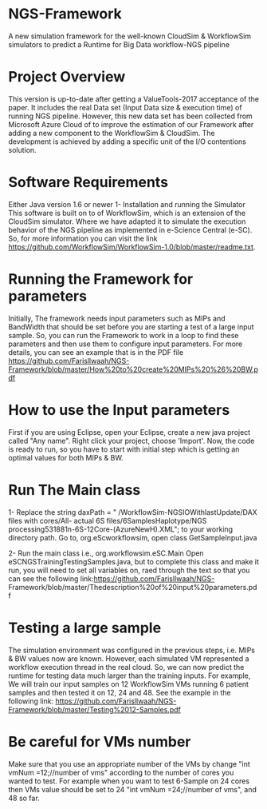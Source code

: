 # NGS-Framework
A new simulation framework for the well-known CloudSim & WorkflowSim simulators to predict a Runtime for Big Data workflow-NGS pipeline

# Project Overview
This version is up-to-date after getting a ValueTools-2017 acceptance of the paper. It includes the real Data set (Input Data size & execution time) of running NGS pipeline. However, this new data set has been collected from Microsoft Azure Cloud of to improve the estimation of our Framework after adding a new component to the WorkflowSim & CloudSim. The development is achieved by adding a specific unit of the I/O contentions solution.

# Software Requirements
Either Java version 1.6 or newer
1- Installation and running the Simulator
This software is built on to of WorkflowSim, which is an extension of the CloudSim simulator. Where we have adapted it to simulate the execution behavior of the NGS pipeline as implemented in e-Science Central (e-SC). So, for more information you can visit the link https://github.com/WorkflowSim/WorkflowSim-1.0/blob/master/readme.txt.

# Running the Framework for parameters
Initially, The framework needs input parameters such as MIPs and BandWidth that should be set before you are starting a test of a large input sample. So, you can run the Framework to work in a loop to find these parameters and then use them to configure input parameters. For more details, you can see an example that is in the PDF file https://github.com/Farisllwaah/NGS-Framework/blob/master/How%20to%20create%20MIPs%20%26%20BW.pdf

# How to use the Input parameters
First if you are using Eclipse, open your Eclipse, create a new java project called "Any name". Right click your project, choose 'Import'. Now, the code is ready to run, so you have to start with initial step which is getting an optimal values for both MIPs & BW.

# Run The Main class
1- Replace the string daxPath = " /WorkflowSim-NGSIOWithlastUpdate/DAX files with cores/All- actual 6S files/6SamplesHaplotype/NGS 
processing531881n-6S-12Core-(AzureNewH).XML"; to your working directory path. Go to, org.eScworkflowsim, open class GetSampleInput.java

2- Run the main class i.e., org.workflowsim.eSC.Main Open eSCNGSTrainingTestingSamples.java, but to complete this class and make it run,
you will need to set all variables on, raed through the text so that you can see the following link:https://github.com/Farisllwaah/NGS-
Framework/blob/master/Thedescription%20of%20input%20parameters.pdf

# Testing a large sample
The simulation environment was configured in the previous steps, i.e. MIPs & BW values now are known. However, each simulated VM 
represented a workflow execution thread in the real cloud. So, we can now predict the runtime for testing data much larger than the 
training inputs. For example, We will train our input samples on 12 WorkflowSim VMs running 6 patient samples and then tested it on 12, 
24 and 48. See the example in the following link: https://github.com/Farisllwaah/NGS-Framework/blob/master/Testing%2012-Samples.pdf

# Be careful for VMs number
Make sure that you use an appropriate number of the VMs by change "int vmNum =12;//number of vms" according to the number of cores you 
wanted to test. For example when you want to test 6-Sample on 24 cores then VMs value should be set to 24 "int vmNum =24;//number of 
vms", and 48 so far.


